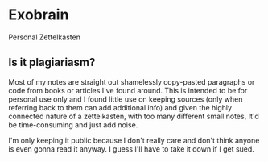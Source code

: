 # Exobrain
Personal Zettelkasten

## Is it plagiariasm?
Most of my notes are straight out shamelessly copy-pasted paragraphs or code from books or articles I've found around. This is intended to be for personal use only and I found little use on keeping sources (only when referring back to them can add additional info) and given the highly connected nature of a zettelkasten, with too many different small notes, It'd be time-consuming and just add noise.

I'm only keeping it public because I don't really care and don't think anyone is even gonna read it anyway. I guess I'll have to take it down if I get sued.
